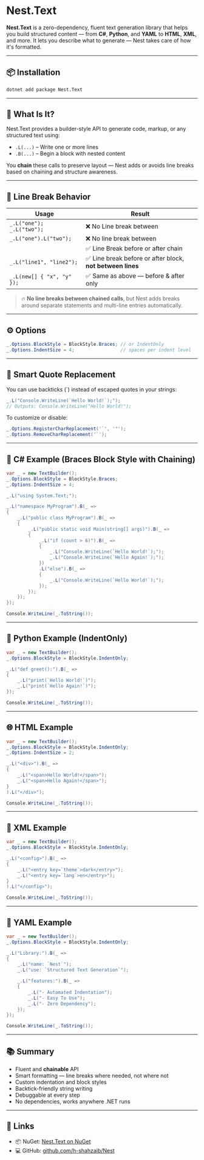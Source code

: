 # **Nest.Text**

**Nest.Text** is a zero-dependency, fluent text generation library that helps you build structured content — from **C#**, **Python**, and **YAML** to **HTML**, **XML**, and more. It lets you describe what to generate — Nest takes care of how it's formatted.

---

## 📦 Installation

```bash
dotnet add package Nest.Text
```

---

## 🚀 What Is It?

Nest.Text provides a builder-style API to generate code, markup, or any structured text using:

* `.L(...)` – Write one or more lines
* `.B(...)` – Begin a block with nested content

You **chain** these calls to preserve layout — Nest adds or avoids line breaks based on chaining and structure awareness.

---

## 🔁 Line Break Behavior

| Usage                          | Result                                                     |
| ------------------------------ | ---------------------------------------------------------- |
| `_.L("one");`<br>`_.L("two");` | ❌ No Line break between
| `_.L("one").L("two");`         | ❌ No line break between                                    |
|                                | ✅ Line Break before or after chain
| `_.L("line1", "line2");`       | ✅ Line break before or after block, **not between lines** |
| `_.L(new[] { "x", "y" });`     | ✅ Same as above — before & after only                      |

> 🔥 **No line breaks between chained calls**, but Nest adds breaks around separate statements and multi-line entries automatically.

---

## ⚙️ Options

```csharp
_.Options.BlockStyle = BlockStyle.Braces; // or IndentOnly
_.Options.IndentSize = 4;                 // spaces per indent level
```

---

## 🔄 Smart Quote Replacement

You can use backticks (\`) instead of escaped quotes in your strings:

```csharp
_.L("Console.WriteLine(`Hello World!`);"); 
// Outputs: Console.WriteLine("Hello World!");
```

To customize or disable:

```csharp
_.Options.RegisterCharReplacement('`', '"');
_.Options.RemoveCharReplacement('`');
```

---

## 🧪 C# Example (Braces Block Style with Chaining)

```csharp
var _ = new TextBuilder();
_.Options.BlockStyle = BlockStyle.Braces;
_.Options.IndentSize = 4;

_.L("using System.Text;");

_.L("namespace MyProgram").B(_ =>
{
    _.L("public class MyProgram").B(_ =>
    {
        _.L("public static void Main(string[] args)").B(_ =>
        {
            _.L("if (count > 6)").B(_ =>
            {
                _.L("Console.WriteLine(`Hello World!`);");
                _.L("Console.WriteLine(`Hello Again!`);");
            })
            .L("else").B(_ =>
            {
                _.L("Console.WriteLine(`Hello World!`);");
            });
        });
    });
});

Console.WriteLine(_.ToString());
```

---

## 🐍 Python Example (IndentOnly)

```csharp
var _ = new TextBuilder();
_.Options.BlockStyle = BlockStyle.IndentOnly;

_.L("def greet():").B(_ =>
{
    _.L("print(`Hello World!`)");
    _.L("print(`Hello Again!`)");
});

Console.WriteLine(_.ToString());
```

---

## 🌐 HTML Example

```csharp
var _ = new TextBuilder();
_.Options.BlockStyle = BlockStyle.IndentOnly;
_.Options.IndentSize = 2;

_.L("<div>").B(_ =>
{
    _.L("<span>Hello World!</span>");
    _.L("<span>Hello Again!</span>");
}
).L("</div>");

Console.WriteLine(_.ToString());
```

---

## 📄 XML Example

```csharp
var _ = new TextBuilder();
_.Options.BlockStyle = BlockStyle.IndentOnly;

_.L("<config>").B(_ =>
{
    _.L("<entry key=`theme`>dark</entry>");
    _.L("<entry key=`lang`>en</entry>");
}
).L("</config>");

Console.WriteLine(_.ToString());
```

---

## 📘 YAML Example

```csharp
var _ = new TextBuilder();
_.Options.BlockStyle = BlockStyle.IndentOnly;

_.L("Library:").B(_ =>
{
    _.L("name: `Nest`");
    _.L("use: `Structured Text Generation`");

    _.L("features:").B(_ =>
    {
        _.L("- Automated Indentation");
        _.L("- Easy To Use");
        _.L("- Zero Dependency");
    });
});

Console.WriteLine(_.ToString());
```

---

## 📚 Summary

* Fluent and **chainable** API
* Smart formatting — line breaks where needed, not where not
* Custom indentation and block styles
* Backtick-friendly string writing
* Debuggable at every step
* No dependencies, works anywhere .NET runs

---

## 🔗 Links

* 📦 NuGet: [Nest.Text on NuGet](https://www.nuget.org/packages/Nest.Text/)
* 💻 GitHub: [github.com/h-shahzaib/Nest](https://github.com/h-shahzaib/Nest)

